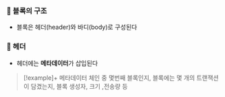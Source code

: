 ### 📌 블록의 구조
+ 블록은 헤더(header)와 바디(body)로 구성된다
### 📌 헤더
+ 헤더에는 **메타데이터**가 삽입된다

> [!example]+ 메타데이터
> 체인 중 몇번째 블록인지, 블록에는 몇 개의 트랜잭션이 담겼는지, 블록 생성자, 크기 ,전송량 등


